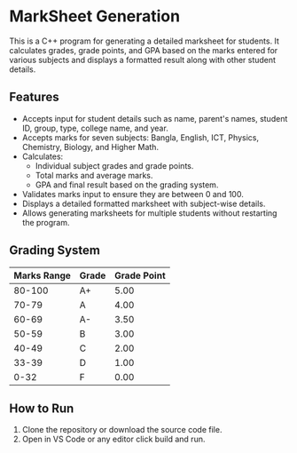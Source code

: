 # MarkSheet Generation

This is a C++ program for generating a detailed marksheet for students. It calculates grades, grade points, and GPA based on the marks entered for various subjects and displays a formatted result along with other student details.

## Features

- Accepts input for student details such as name, parent's names, student ID, group, type, college name, and year.
- Accepts marks for seven subjects: Bangla, English, ICT, Physics, Chemistry, Biology, and Higher Math.
- Calculates:
  - Individual subject grades and grade points.
  - Total marks and average marks.
  - GPA and final result based on the grading system.
- Validates marks input to ensure they are between 0 and 100.
- Displays a detailed formatted marksheet with subject-wise details.
- Allows generating marksheets for multiple students without restarting the program.

## Grading System

| Marks Range | Grade | Grade Point |
|-------------|-------|-------------|
| 80-100      | A+    | 5.00        |
| 70-79       | A     | 4.00        |
| 60-69       | A-    | 3.50        |
| 50-59       | B     | 3.00        |
| 40-49       | C     | 2.00        |
| 33-39       | D     | 1.00        |
| 0-32        | F     | 0.00        |

## How to Run

1. Clone the repository or download the source code file.
2. Open in VS Code or any editor click build and run.
